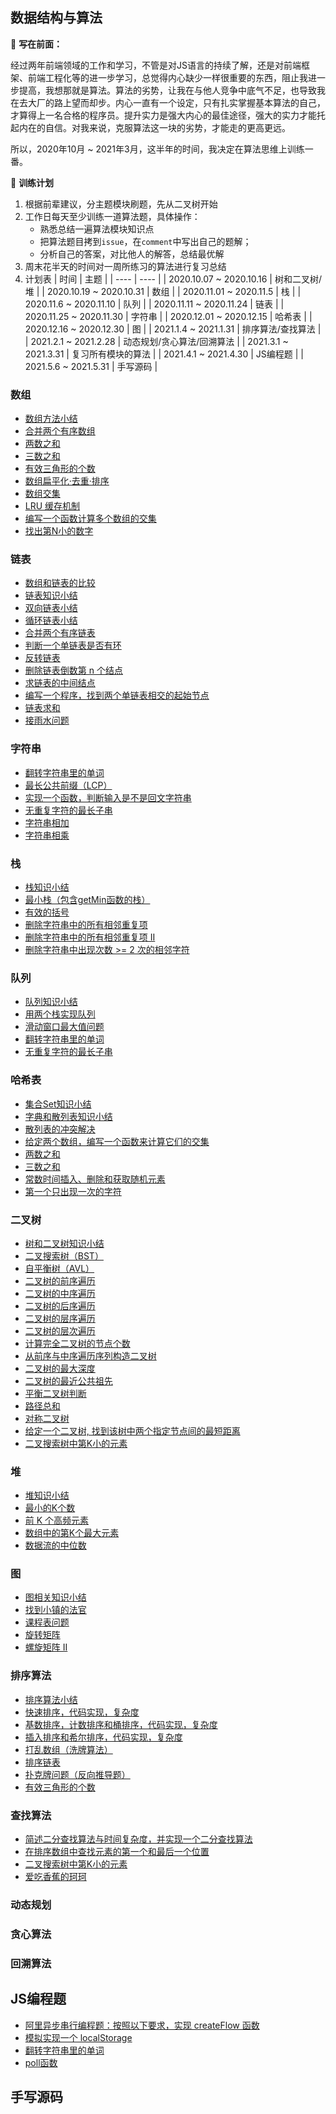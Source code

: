 ## 数据结构与算法

:rainbow: **写在前面：**

经过两年前端领域的工作和学习，不管是对JS语言的持续了解，还是对前端框架、前端工程化等的进一步学习，总觉得内心缺少一样很重要的东西，阻止我进一步提高，我想那就是算法。算法的劣势，让我在与他人竞争中底气不足，也导致我在去大厂的路上望而却步。内心一直有一个设定，只有扎实掌握基本算法的自己，才算得上一名合格的程序员。提升实力是强大内心的最佳途径，强大的实力才能托起内在的自信。对我来说，克服算法这一块的劣势，才能走的更高更远。

所以，2020年10月 ~ 2021年3月，这半年的时间，我决定在算法思维上训练一番。

:rainbow: **训练计划**

1. 根据前辈建议，分主题模块刷题，先从二叉树开始
2. 工作日每天至少训练一道算法题，具体操作：
    - 熟悉总结一遍算法模块知识点
    - 把算法题目拷到`issue`，在`comment`中写出自己的题解；
    - 分析自己的答案，对比他人的解答，总结最优解
3. 周末花半天的时间对一周所练习的算法进行复习总结
4. 计划表
    |  时间   | 主题  |
    |  ----  | ----  |
    | 2020.10.07 ~ 2020.10.16  | 树和二叉树/堆 |
    | 2020.10.19 ~ 2020.10.31 | 数组 |
    | 2020.11.01 ~ 2020.11.5 | 栈 |
    | 2020.11.6 ~ 2020.11.10 | 队列 |
    | 2020.11.11 ~ 2020.11.24 | 链表 |
    | 2020.11.25 ~ 2020.11.30 | 字符串 | 
    | 2020.12.01 ~ 2020.12.15 | 哈希表 |
    | 2020.12.16 ~ 2020.12.30 | 图 |
    | 2021.1.4 ~ 2021.1.31 | 排序算法/查找算法 |
    | 2021.2.1 ~ 2021.2.28 | 动态规划/贪心算法/回溯算法 |
    | 2021.3.1 ~ 2021.3.31 | 复习所有模块的算法 |
    | 2021.4.1 ~ 2021.4.30 | JS编程题 |
    | 2021.5.6 ~ 2021.5.31 | 手写源码 |

### 数组

- [数组方法小结](https://github.com/xszi/fe-interview/issues/21)
- [合并两个有序数组](https://github.com/xszi/fe-interview/issues/22)
- [两数之和](https://github.com/xszi/fe-interview/issues/23)
- [三数之和](https://github.com/xszi/fe-interview/issues/24)
- [有效三角形的个数](https://github.com/xszi/fe-interview/issues/53)
- [数组扁平化·去重·排序](https://github.com/xszi/fe-interview/issues/25)
- [数组交集](https://github.com/xszi/fe-interview/issues/26)
- [LRU 缓存机制](https://github.com/xszi/fe-interview/issues/27)
- [编写一个函数计算多个数组的交集](https://github.com/xszi/fe-interview/issues/28)
- [找出第N小的数字](https://github.com/xszi/fe-interview/issues/34)

### 链表

- [数组和链表的比较](https://github.com/xszi/fe-interview/issues/43)
- [链表知识小结](https://github.com/xszi/fe-interview/issues/44)
- [双向链表小结](https://github.com/xszi/fe-interview/issues/46)
- [循环链表小结](https://github.com/xszi/fe-interview/issues/47)
- [合并两个有序链表](https://github.com/xszi/fe-interview/issues/45)
- [判断一个单链表是否有环](https://github.com/xszi/fe-interview/issues/48)
- [反转链表](https://github.com/xszi/fe-interview/issues/49)
- [删除链表倒数第 n 个结点](https://github.com/xszi/fe-interview/issues/50)
- [求链表的中间结点](https://github.com/xszi/fe-interview/issues/51)
- [编写一个程序，找到两个单链表相交的起始节点](https://github.com/xszi/fe-interview/issues/52)
- [链表求和](https://github.com/xszi/fe-interview/issues/54)
- [接雨水问题](https://github.com/xszi/fe-interview/issues/55)

### 字符串

- [翻转字符串里的单词](https://github.com/xszi/fe-interview/issues/56)
- [最长公共前缀（LCP）](https://github.com/xszi/fe-interview/issues/57)
- [实现一个函数，判断输入是不是回文字符串](https://github.com/xszi/fe-interview/issues/59)
- [无重复字符的最长子串](https://github.com/xszi/fe-interview/issues/60)
- [字符串相加](https://github.com/xszi/fe-interview/issues/61)
- [字符串相乘](https://github.com/xszi/fe-interview/issues/62)

### 栈

- [栈知识小结](https://github.com/xszi/fe-interview/issues/29)
- [最小栈（包含getMin函数的栈）](https://github.com/xszi/fe-interview/issues/30)
- [有效的括号](https://github.com/xszi/fe-interview/issues/32)
- [删除字符串中的所有相邻重复项](https://github.com/xszi/fe-interview/issues/36)
- [删除字符串中的所有相邻重复项 II](https://github.com/xszi/fe-interview/issues/37)
- [删除字符串中出现次数 >= 2 次的相邻字符](https://github.com/xszi/fe-interview/issues/38)

### 队列

- [队列知识小结](https://github.com/xszi/fe-interview/issues/31)
- [用两个栈实现队列](https://github.com/xszi/fe-interview/issues/39)
- [滑动窗口最大值问题](https://github.com/xszi/fe-interview/issues/40)
- [翻转字符串里的单词](https://github.com/xszi/fe-interview/issues/41)
- [无重复字符的最长子串](https://github.com/xszi/fe-interview/issues/42)

### 哈希表

- [集合Set知识小结](https://github.com/xszi/fe-interview/issues/58)
- [字典和散列表知识小结](https://github.com/xszi/javascript-algorithms/issues/63)
- [散列表的冲突解决](https://github.com/xszi/fe-interview/issues/64)
- [给定两个数组，编写一个函数来计算它们的交集](https://github.com/xszi/fe-interview/issues/65)
- [两数之和](https://github.com/xszi/fe-interview/issues/66)
- [三数之和](https://github.com/xszi/fe-interview/issues/67)
- [常数时间插入、删除和获取随机元素](https://github.com/xszi/fe-interview/issues/68)
- [第一个只出现一次的字符](https://github.com/xszi/fe-interview/issues/69)

### 二叉树

- [树和二叉树知识小结](https://github.com/xszi/fe-interview/issues/7)
- [二叉搜索树（BST）](https://github.com/xszi/fe-interview/issues/9)
- [自平衡树（AVL）](https://github.com/xszi/fe-interview/issues/10)
- [二叉树的前序遍历](https://github.com/xszi/fe-interview/issues/4)
- [二叉树的中序遍历](https://github.com/xszi/fe-interview/issues/5)
- [二叉树的后序遍历](https://github.com/xszi/fe-interview/issues/6)
- [二叉树的层序遍历](https://github.com/xszi/fe-interview/issues/11)
- [二叉树的层次遍历](https://github.com/xszi/fe-interview/issues/12)
- [计算完全二叉树的节点个数](https://github.com/xszi/fe-interview/issues/8)
- [从前序与中序遍历序列构造二叉树](https://github.com/xszi/fe-interview/issues/13)
- [二叉树的最大深度](https://github.com/xszi/fe-interview/issues/14)
- [二叉树的最近公共祖先](https://github.com/xszi/fe-interview/issues/15)
- [平衡二叉树判断](https://github.com/xszi/fe-interview/issues/16)
- [路径总和](https://github.com/xszi/fe-interview/issues/17)
- [对称二叉树](https://github.com/xszi/fe-interview/issues/18)
- [给定一个二叉树, 找到该树中两个指定节点间的最短距离](https://github.com/xszi/fe-interview/issues/19)
- [二叉搜索树中第K小的元素](https://github.com/xszi/fe-interview/issues/20)

### 堆
- [堆知识小结](https://github.com/xszi/javascript-algorithms/issues/75)
- [最小的K个数](https://github.com/xszi/javascript-algorithms/issues/76)
- [前 K 个高频元素](https://github.com/xszi/javascript-algorithms/issues/80)
- [数组中的第K个最大元素](https://github.com/xszi/javascript-algorithms/issues/77)
- [数据流的中位数](https://github.com/xszi/javascript-algorithms/issues/78)

### 图

- [图相关知识小结](https://github.com/xszi/javascript-algorithms/issues/70)
- [找到小镇的法官](https://github.com/xszi/javascript-algorithms/issues/71)
- [课程表问题](https://github.com/xszi/javascript-algorithms/issues/72)
- [旋转矩阵](https://github.com/xszi/javascript-algorithms/issues/73)
- [螺旋矩阵 II](https://github.com/xszi/javascript-algorithms/issues/74)

### 排序算法

- [排序算法小结](https://github.com/xszi/javascript-algorithms/issues/87)
- [快速排序，代码实现，复杂度](https://github.com/xszi/javascript-algorithms/issues/79)
- [基数排序，计数排序和桶排序，代码实现，复杂度](https://github.com/xszi/javascript-algorithms/issues/81)
- [插入排序和希尔排序，代码实现，复杂度](https://github.com/xszi/javascript-algorithms/issues/82)
- [打乱数组（洗牌算法）](https://github.com/xszi/javascript-algorithms/issues/83)
- [排序链表](https://github.com/xszi/javascript-algorithms/issues/84)
- [扑克牌问题（反向推导题）](https://github.com/xszi/javascript-algorithms/issues/85)
- [有效三角形的个数](https://github.com/xszi/javascript-algorithms/issues/86)

### 查找算法

- [简述二分查找算法与时间复杂度，并实现一个二分查找算法](https://github.com/xszi/javascript-algorithms/issues/88)
- [在排序数组中查找元素的第一个和最后一个位置](https://github.com/xszi/javascript-algorithms/issues/89)
- [二叉搜索树中第K小的元素](https://github.com/xszi/javascript-algorithms/issues/90)
- [爱吃香蕉的珂珂](https://github.com/xszi/javascript-algorithms/issues/91)

### 动态规划

### 贪心算法

### 回溯算法

## JS编程题

- [阿里异步串行编程题：按照以下要求，实现 createFlow 函数](https://github.com/xszi/fe-interview/issues/1)
- [模拟实现一个 localStorage](https://github.com/xszi/fe-interview/issues/2)
- [翻转字符串里的单词](https://github.com/xszi/fe-interview/issues/3)
- [poll函数](https://github.com/xszi/fe-interview/issues/35)

## 手写源码






